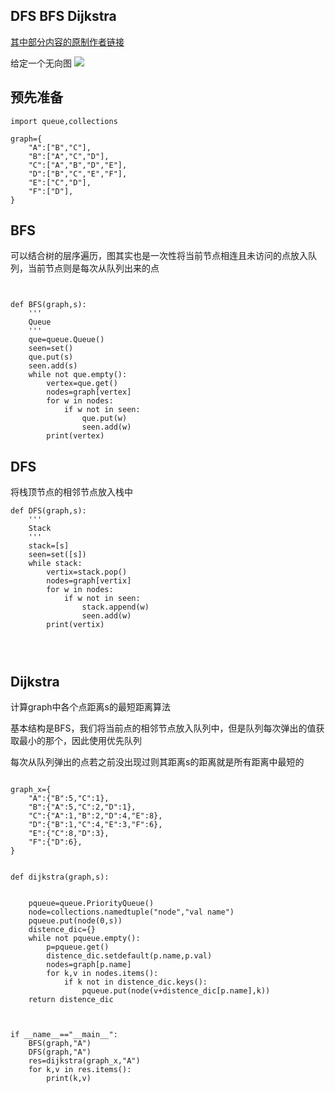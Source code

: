 ## DFS BFS Dijkstra

[其中部分内容的原制作者链接](https://www.bilibili.com/video/av25761720/?spm_id_from=333.788.videocard.1)

给定一个无向图
![](https://user-images.githubusercontent.com/36192496/75672007-c4951b00-5cba-11ea-9c4b-44e60f55e601.png)

## 预先准备
```
import queue,collections

graph={
    "A":["B","C"],
    "B":["A","C","D"],
    "C":["A","B","D","E"],
    "D":["B","C","E","F"],
    "E":["C","D"],
    "F":["D"],
}

```

## BFS

可以结合树的层序遍历，图其实也是一次性将当前节点相连且未访问的点放入队列，当前节点则是每次从队列出来的点

```


def BFS(graph,s):
    '''
    Queue
    '''
    que=queue.Queue()
    seen=set()
    que.put(s)
    seen.add(s)
    while not que.empty():
        vertex=que.get()
        nodes=graph[vertex]
        for w in nodes:
            if w not in seen:
                que.put(w)
                seen.add(w)
        print(vertex)

```

## DFS

将栈顶节点的相邻节点放入栈中

```
def DFS(graph,s):
    '''
    Stack
    '''
    stack=[s]
    seen=set([s])
    while stack:
        vertix=stack.pop()
        nodes=graph[vertix]
        for w in nodes:
            if w not in seen:
                stack.append(w)
                seen.add(w)
        print(vertix)




```


## Dijkstra

计算graph中各个点距离s的最短距离算法

基本结构是BFS，我们将当前点的相邻节点放入队列中，但是队列每次弹出的值获取最小的那个，因此使用优先队列

每次从队列弹出的点若之前没出现过则其距离s的距离就是所有距离中最短的

```

graph_x={
    "A":{"B":5,"C":1},
    "B":{"A":5,"C":2,"D":1},
    "C":{"A":1,"B":2,"D":4,"E":8},
    "D":{"B":1,"C":4,"E":3,"F":6},
    "E":{"C":8,"D":3},
    "F":{"D":6},
}


def dijkstra(graph,s):


    pqueue=queue.PriorityQueue()
    node=collections.namedtuple("node","val name")
    pqueue.put(node(0,s))
    distence_dic={}
    while not pqueue.empty():
        p=pqueue.get()
        distence_dic.setdefault(p.name,p.val)
        nodes=graph[p.name]
        for k,v in nodes.items():
            if k not in distence_dic.keys():
                pqueue.put(node(v+distence_dic[p.name],k))
    return distence_dic


```

```

if __name__=="__main__":
    BFS(graph,"A")
    DFS(graph,"A")
    res=dijkstra(graph_x,"A")
    for k,v in res.items():
        print(k,v)

```